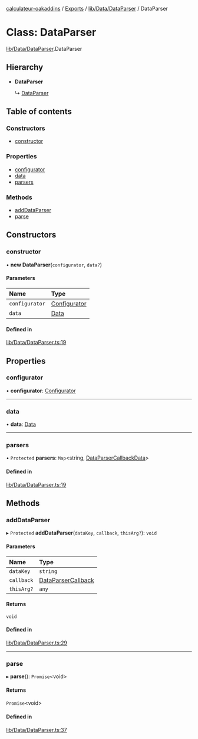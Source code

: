 [calculateur-oakaddins](../README.md) / [Exports](../modules.md) / [lib/Data/DataParser](../modules/lib_data_dataparser.md) / DataParser

# Class: DataParser

[lib/Data/DataParser](../modules/lib_data_dataparser.md).DataParser

## Hierarchy

- **DataParser**

  ↳ [DataParser](oakaddins_code_data_dataparser.dataparser.md)

## Table of contents

### Constructors

- [constructor](lib_data_dataparser.dataparser.md#constructor)

### Properties

- [configurator](lib_data_dataparser.dataparser.md#configurator)
- [data](lib_data_dataparser.dataparser.md#data)
- [parsers](lib_data_dataparser.dataparser.md#parsers)

### Methods

- [addDataParser](lib_data_dataparser.dataparser.md#adddataparser)
- [parse](lib_data_dataparser.dataparser.md#parse)

## Constructors

### constructor

• **new DataParser**(`configurator`, `data?`)

#### Parameters

| Name | Type |
| :------ | :------ |
| `configurator` | [Configurator](lib_configurator.configurator.md) |
| `data` | [Data](../modules/lib_configurator.md#data) |

#### Defined in

[lib/Data/DataParser.ts:19](https://github.com/P0ulpy/Configurateur-OakAddins/blob/cc0811b/src/lib/Data/DataParser.ts#L19)

## Properties

### configurator

• **configurator**: [Configurator](lib_configurator.configurator.md)

___

### data

• **data**: [Data](../modules/lib_configurator.md#data)

___

### parsers

• `Protected` **parsers**: `Map`<string, [DataParserCallbackData](../modules/lib_data_dataparser.md#dataparsercallbackdata)\>

#### Defined in

[lib/Data/DataParser.ts:19](https://github.com/P0ulpy/Configurateur-OakAddins/blob/cc0811b/src/lib/Data/DataParser.ts#L19)

## Methods

### addDataParser

▸ `Protected` **addDataParser**(`dataKey`, `callback`, `thisArg?`): `void`

#### Parameters

| Name | Type |
| :------ | :------ |
| `dataKey` | `string` |
| `callback` | [DataParserCallback](../modules/lib_data_dataparser.md#dataparsercallback) |
| `thisArg?` | `any` |

#### Returns

`void`

#### Defined in

[lib/Data/DataParser.ts:29](https://github.com/P0ulpy/Configurateur-OakAddins/blob/cc0811b/src/lib/Data/DataParser.ts#L29)

___

### parse

▸ **parse**(): `Promise`<void\>

#### Returns

`Promise`<void\>

#### Defined in

[lib/Data/DataParser.ts:37](https://github.com/P0ulpy/Configurateur-OakAddins/blob/cc0811b/src/lib/Data/DataParser.ts#L37)
